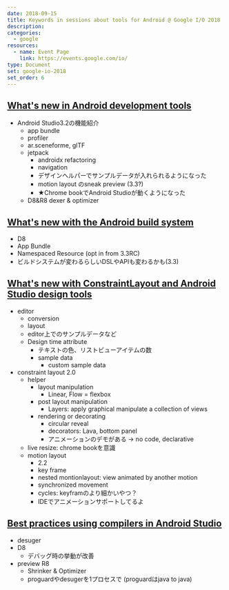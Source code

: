 ```yaml
---
date: 2018-09-15
title: Keywords in sessions about tools for Android @ Google I/O 2018
description:
categories:
  - google
resources:
  - name: Event Page
    link: https://events.google.com/io/
type: Document
set: google-io-2018
set_order: 6
---
```


## [What's new in Android development tools](https://www.youtube.com/watch?v=WxAZk7A7OkM)

- Android Studio3.2の機能紹介
  - app bundle
  - profiler
  - ar.sceneforme, glTF
  - jetpack
    - androidx refactoring
    - navigation
    - デザインヘルパーでサンプルデータが入れられるようになった
    - motion layout のsneak preview (3.3?)
    - ★Chrome bookでAndroid Studioが動くようになった
  - D8&R8 dexer & optimizer

## [What's new with the Android build system](https://www.youtube.com/watch?v=N5xONyp69eU)

- D8
- App Bundle
- Namespaced Resource (opt in from 3.3RC)
- ビルドシステムが変わるらしいDSLやAPIも変わるかも(3.3)

## [What's new with ConstraintLayout and Android Studio design tools](https://www.youtube.com/watch?v=ytZteMo4ETk)

- editor
  - conversion
  - layout
  - editor上でのサンプルデータなど
  - Design time attribute
    - テキストの色、リストビューアイテムの数
    - sample data
      - custom sample data
- constraint layout 2.0
  - helper
    - layout manipulation
      - Linear, Flow = flexbox
    - post layout manipulation
      - Layers: apply graphical manipulate a collection of views
    - rendering or decorating
      - circular reveal
      - decorators: Lava, bottom panel
      - アニメーションのデモがある → no code, declarative
  - live resize: chrome bookを意識
  - motion layout
    - 2.2
    - key frame
    - nested montionlayout: view animated by another motion
    - synchronized movement
    - cycles: keyframのより細かいやつ？
    - IDEでアニメーションサポートしてるよ

## [Best practices using compilers in Android Studio](https://www.youtube.com/watch?v=gGOOkk2y_Ss)

- desuger
- D8
  - デバッグ時の挙動が改善
- preview R8
  - Shrinker & Optimizer
  - proguardやdesugerを1プロセスで (proguardはjava to java)
